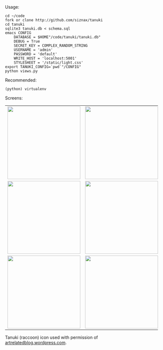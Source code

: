 Usage:

    cd ~/code
    fork or clone http://github.com/siznax/tanuki
    cd tanuki
    sqlite3 tanuki.db < schema.sql
    emacs CONFIG
        DATABASE = $HOME"/code/tanuki/tanuki.db"
        DEBUG = True
        SECRET_KEY = COMPLEX_RANDOM_STRING
        USERNAME = 'admin'
        PASSWORD = 'default'
        WRITE_HOST = 'localhost:5001'
        STYLESHEET = '/static/light.css'
    export TANUKI_CONFIG=`pwd`"/CONFIG"
    python views.py

Recommended:

    (python) virtualenv

Screens:

<div>
<table border=0>
<tr>
<td><a target=blank href="http://archive.org/download/siznax-screens/tanuki006.png"><img src="http://archive.org/download/siznax-screens/tanuki006.png" width="240"></a></td>
<td><a target=blank href="http://archive.org/download/siznax-screens/tanuki007.png"><img src="http://archive.org/download/siznax-screens/tanuki007.png" width="240"></a></td>
<td><a target=blank href="http://archive.org/download/siznax-screens/tanuki008.png"><img src="http://archive.org/download/siznax-screens/tanuki008.png" width="240"></a></td>
<tr>
<td><a target=blank href="http://archive.org/download/siznax-screens/tanuki009.png"><img src="http://archive.org/download/siznax-screens/tanuki009.png" width="240"></a></td>
<td><a target=blank href="http://archive.org/download/siznax-screens/tanuki010.png"><img src="http://archive.org/download/siznax-screens/tanuki010.png" width="240"></a></td>
<td><a target=blank href="http://archive.org/download/siznax-screens/tanuki011.png"><img src="http://archive.org/download/siznax-screens/tanuki011.png" width="240"></a></td>
<tr>
<td><a target=blank href="http://archive.org/download/siznax-screens/tanuki012.png"><img src="http://archive.org/download/siznax-screens/tanuki012.png" width="240"></a></td>
<td><a target=blank href="http://archive.org/download/siznax-screens/tanuki013.png"><img src="http://archive.org/download/siznax-screens/tanuki013.png" width="240"></a></td>
</table>
</div>

Tanuki (raccoon) icon used with permission of 
[artrelatedblog.wordpress.com](http://artrelatedblog.wordpress.com/2012/08/06/new-pixel-art-avatar/).

